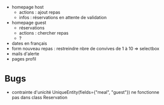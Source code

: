 - homepage host
  - actions : ajout repas
  - infos : réservations en attente de validation
- homepage guest
   - réservations
   - actions : chercher repas
   - ?
- dates en français
- form nouveau repas : restreindre nbre de convives de 1 à 10 => selectbox
- mails d'alerte
- pages profil

# Bugs
- contrainte d'unicité UniqueEntity(fields={"meal", "guest"}) ne fonctionne pas dans class Reservation
